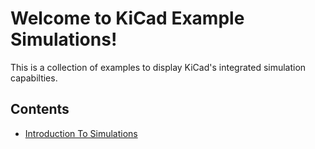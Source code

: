 # Welcome to KiCad Example Simulations!

This is a collection of examples to display KiCad's integrated simulation capabilties.

## Contents

- [Introduction To Simulations](introduction_to_simulations.md)

